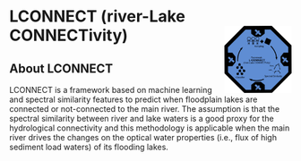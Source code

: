 # LCONNECT (river-Lake CONNECTivity) <img src="img/lconnect.svg" width="120" align="right" />

## About LCONNECT
LCONNECT is a framework based on machine learning and spectral similarity features to predict when floodplain lakes are connected or not-connected to the main river. The assumption is that the spectral similarity between river and lake waters is a good proxy for the hydrological connectivity and this methodology is applicable when the main river drives the changes on the optical water properties (i.e., flux of high sediment load waters) of its flooding lakes.

 



